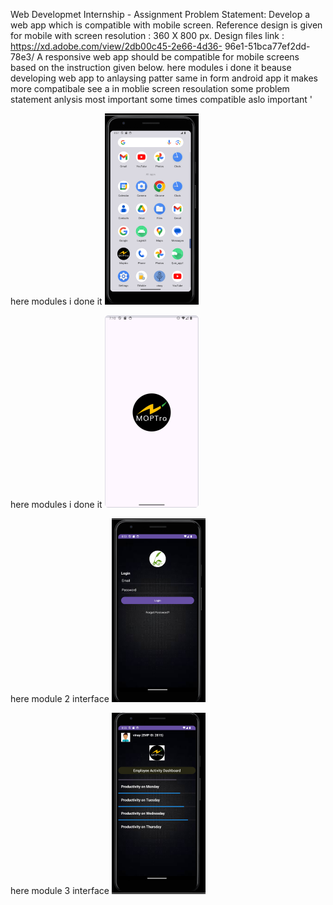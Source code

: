 Web Developmet Internship - Assignment
Problem Statement:
Develop a web app which is compatible with mobile screen.
Reference design is given for mobile with screen resolution :
360 X 800 px.
Design files link : https://xd.adobe.com/view/2db00c45-2e66-4d36-
96e1-51bca77ef2dd-78e3/
A responsive web app should be compatible for mobile screens
based on the instruction given below.
here modules i done it beause developing web app to anlaysing patter same in form android app it makes more compatibale see a in moblie screen resoulation 
some problem statement anlysis most important some times compatible aslo important '

here modules i done it 
![Image Alt Text](https://github.com/vinay250/Moptro/blob/master/gradle/wrapper/vk1.png)

here modules i done it 
![Image Alt Text](https://github.com/vinay250/Moptro/blob/master/gradle/wrapper/vk0.png)

here module 2 interface
![Image Alt Text](https://github.com/vinay250/Moptro/blob/master/gradle/wrapper/vk2.png)

here module 3 interface
![Image Alt Text](https://github.com/vinay250/Moptro/blob/master/gradle/wrapper/vk3.png)
